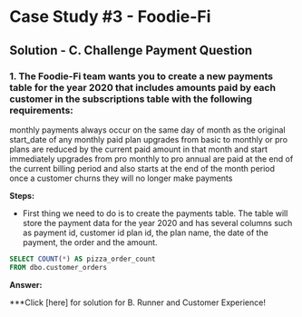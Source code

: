 # Case Study #3 - Foodie-Fi

## Solution - C. Challenge Payment Question

### 1. The Foodie-Fi team wants you to create a new payments table for the year 2020 that includes amounts paid by each customer in the subscriptions table with the following requirements:

monthly payments always occur on the same day of month as the original start_date of any monthly paid plan
upgrades from basic to monthly or pro plans are reduced by the current paid amount in that month and start immediately
upgrades from pro monthly to pro annual are paid at the end of the current billing period and also starts at the end of the month period
once a customer churns they will no longer make payments


**Steps:**

- First thing we need to do is to create the payments table. The table will store the payment data for the year 2020 and has several columns such as payment id, customer id plan id, the plan name, the date of the payment, the order and the amount.

````sql
SELECT COUNT(*) AS pizza_order_count
FROM dbo.customer_orders
````

**Answer:**




***Click [here] for solution for B. Runner and Customer Experience!

